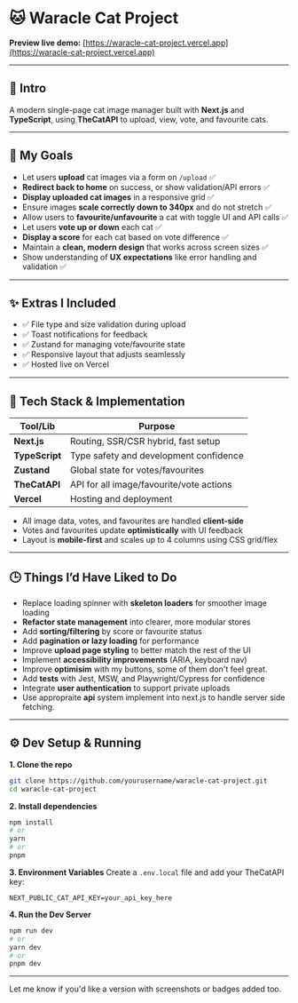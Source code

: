 # 🐱 Waracle Cat Project

**Preview live demo:** [https://waracle-cat-project.vercel.app](https://waracle-cat-project.vercel.app)

---

## 📘 Intro

A modern single-page cat image manager built with **Next.js** and **TypeScript**, using **TheCatAPI** to upload, view, vote, and favourite cats.

---

## 🎯 My Goals

* Let users **upload** cat images via a form on `/upload` ✅
* **Redirect back to home** on success, or show validation/API errors ✅
* **Display uploaded cat images** in a responsive grid ✅
* Ensure images **scale correctly down to 340px** and do not stretch ✅
* Allow users to **favourite/unfavourite** a cat with toggle UI and API calls ✅
* Let users **vote up or down** each cat ✅
* **Display a score** for each cat based on vote difference ✅
* Maintain a **clean, modern design** that works across screen sizes ✅
* Show understanding of **UX expectations** like error handling and validation ✅

---

## ✨ Extras I Included

* ✅ File type and size validation during upload
* ✅ Toast notifications for feedback
* ✅ Zustand for managing vote/favourite state
* ✅ Responsive layout that adjusts seamlessly
* ✅ Hosted live on Vercel

---

## 🧰 Tech Stack & Implementation

| Tool/Lib       | Purpose                                  |
| -------------- | ---------------------------------------- |
| **Next.js**    | Routing, SSR/CSR hybrid, fast setup      |
| **TypeScript** | Type safety and development confidence   |
| **Zustand**    | Global state for votes/favourites        |
| **TheCatAPI**  | API for all image/favourite/vote actions |
| **Vercel**     | Hosting and deployment                   |

* All image data, votes, and favourites are handled **client-side**
* Votes and favourites update **optimistically** with UI feedback
* Layout is **mobile-first** and scales up to 4 columns using CSS grid/flex
---

## 🕒 Things I’d Have Liked to Do

* Replace loading spinner with **skeleton loaders** for smoother image loading
* **Refactor state management** into clearer, more modular stores
* Add **sorting/filtering** by score or favourite status
* Add **pagination or lazy loading** for performance
* Improve **upload page styling** to better match the rest of the UI
* Implement **accessibility improvements** (ARIA, keyboard nav)
* Improve **optimisim** with my buttons, some of them don't feel great.
* Add **tests** with Jest, MSW, and Playwright/Cypress for confidence
* Integrate **user authentication** to support private uploads
* Use appropraite **api** system implement into next.js to handle server side fetching.

---

## ⚙️ Dev Setup & Running

**1. Clone the repo**

```bash
git clone https://github.com/yourusername/waracle-cat-project.git
cd waracle-cat-project
```

**2. Install dependencies**

```bash
npm install
# or
yarn
# or
pnpm
```

**3. Environment Variables**
Create a `.env.local` file and add your TheCatAPI key:

```env
NEXT_PUBLIC_CAT_API_KEY=your_api_key_here
```

**4. Run the Dev Server**

```bash
npm run dev
# or
yarn dev
# or
pnpm dev
```

---

Let me know if you'd like a version with screenshots or badges added too.
